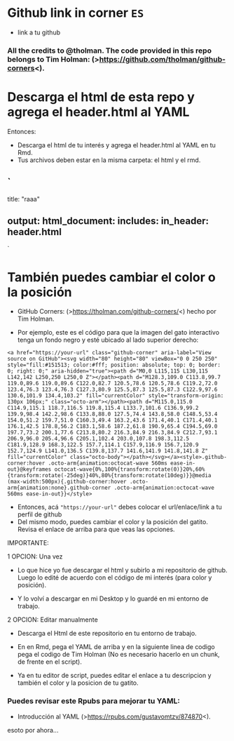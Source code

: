 Github link in corner `ES`
============================================================
-   link a tu github

### All the credits to @tholman. The code provided in this repo belongs to Tim Holman: (>https://github.com/tholman/github-corners<).

Descarga el html de esta repo y agrega el header.html al YAML
============================================================

Entonces:
-   Descarga el html de tu interés y agrega el header.html al YAML en tu Rmd. 
-   Tus archivos deben estar en la misma carpeta: el html y el rmd.

`
---
title: "raaa"

output: 
  html_document:
    includes:
      in_header: header.html
---
`

También puedes cambiar el color o la posición 
============================================================
-   GitHub Corners: (>https://tholman.com/github-corners/<) hecho por Tim Holman.

-   Por ejemplo, este es el código para que la imagen del gato interactivo tenga un fondo negro y esté ubicado al lado superior derecho:


`<a href="https://your-url" class="github-corner" aria-label="View source on GitHub"><svg width="80" height="80" viewBox="0 0 250 250" style="fill:#151513; color:#fff; position: absolute; top: 0; border: 0; right: 0;" aria-hidden="true"><path d="M0,0 L115,115 L130,115 L142,142 L250,250 L250,0 Z"></path><path d="M128.3,109.0 C113.8,99.7 119.0,89.6 119.0,89.6 C122.0,82.7 120.5,78.6 120.5,78.6 C119.2,72.0 123.4,76.3 123.4,76.3 C127.3,80.9 125.5,87.3 125.5,87.3 C122.9,97.6 130.6,101.9 134.4,103.2" fill="currentColor" style="transform-origin: 130px 106px;" class="octo-arm"></path><path d="M115.0,115.0 C114.9,115.1 118.7,116.5 119.8,115.4 L133.7,101.6 C136.9,99.2 139.9,98.4 142.2,98.6 C133.8,88.0 127.5,74.4 143.8,58.0 C148.5,53.4 154.0,51.2 159.7,51.0 C160.3,49.4 163.2,43.6 171.4,40.1 C171.4,40.1 176.1,42.5 178.8,56.2 C183.1,58.6 187.2,61.8 190.9,65.4 C194.5,69.0 197.7,73.2 200.1,77.6 C213.8,80.2 216.3,84.9 216.3,84.9 C212.7,93.1 206.9,96.0 205.4,96.6 C205.1,102.4 203.0,107.8 198.3,112.5 C181.9,128.9 168.3,122.5 157.7,114.1 C157.9,116.9 156.7,120.9 152.7,124.9 L141.0,136.5 C139.8,137.7 141.6,141.9 141.8,141.8 Z" fill="currentColor" class="octo-body"></path></svg></a><style>.github-corner:hover .octo-arm{animation:octocat-wave 560ms ease-in-out}@keyframes octocat-wave{0%,100%{transform:rotate(0)}20%,60%{transform:rotate(-25deg)}40%,80%{transform:rotate(10deg)}}@media (max-width:500px){.github-corner:hover .octo-arm{animation:none}.github-corner .octo-arm{animation:octocat-wave 560ms ease-in-out}}</style>`

-   Entonces, acá `"https://your-url"` debes colocar el url/enlace/link a tu perfil de github
-   Del mismo modo, puedes cambiar el color y la posición del gatito. Revisa el enlace de arriba para que veas las opciones.

IMPORTANTE:

1 OPCION: Una vez

-   Lo que hice yo fue descargar el html y subirlo a mi repositorio de github. Luego lo edité de acuerdo con el código de mi interés (para color y posición). 

-   Y lo volví a descargar en mi Desktop y lo guardé en mi entorno de trabajo.

2 OPCION: Editar manualmente

-   Descarga el Html de este repositorio en tu entorno de trabajo.

-   En en Rmd, pega el YAML de arriba y en la siguiente linea de codigo pega el codigo de Tim Holman (No es necesario hacerlo en un chunk, de frente en el script).

-   Ya en tu editor de script, puedes editar el enlace a tu descripcion y también el color y la posicion de tu gatito.



### Puedes revisar este Rpubs para mejorar tu YAML: 

-   Introducción al YAML (>https://rpubs.com/gustavomtzv/874870<).


esoto por ahora...
